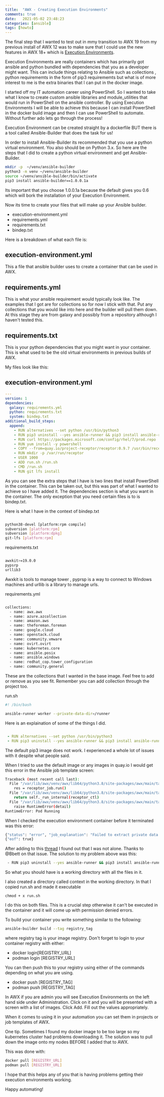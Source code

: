 ```yaml
---
title:  "AWX - Creating Execution Environments"
comments: true
date:   2021-05-02 23:48:23
categories: [ansible]
tags: [howto]
---
```

The final step that I wanted to test out in mmy transition to AWX 19 from my previous install of AWX 12 was to make sure that I could use the new features in AWX 18+ which is [Execution Environments](https://ansible-runner.readthedocs.io/en/latest/execution_environments.html).

Execution Environments are really containers which has primarily got ansible and python bundled with dependencies that you as a developer might want. This can include things relating to Ansible such as collections , python requirememts in the form of pip3 requirememts but what is of more interest to me is the extra binaries that I can put in the docker image.

I started off my IT automation career using PowerShell.  So I wanted to take what I know to create custom ansible libraries and module_utilities that would run in PowerShell on the ansible controller.
By using Execution Environments I will be able to achieve this because I can install PowerShell in the docker build image and then I can use PowerShell to automate. Without further ado lets go through the process!

Execution Environment can be created straight by a dockerfile BUT there is a tool called Ansible-Builder that does the task for us! 

In order to install Ansible-Builder its recommended that you use a python virtual environment. You also should be on Python 3.x. So here are the steps that I did to create a python virtual environment and get Ansible-Builder.
```bash
mkdir -p  ~/venv/ansible-builder
python3 -m venv ~/venv/ansible-builder
source ~/venv/ansible-builder/bin/activate
pip3 install ansible-builder==1.0.0.1a
```
Its important that you choose 1.0.0.1a because the default gives you 0.6 which will bork the installation of your Execution Environment.

Now its time to create your files that will make up your Ansible builder.

* execution-environment.yml
* requirements.yml
* requirements.txt
* bindep.txt

Here is a breakdown of what each file is:

## execution-environment.yml
This a file that ansible builder uses to create a container that can be used in AWX.

## requirements.yml
This is what your ansible requirement would typically look like. The examples that I got are for collections so for now I stick with that. Put any collections that you would like into here and the builder will pull them down. At this stage they are from galaxy and possibly from a repository although I haven't tested this.

## requirements.txt
This is your python dependencies that you might want in your container. This is what used to be the old virtual environments in previous builds of AWX.

My files look like this:
## execution-environment.yml

```yml
---
version: 1
dependencies:
  galaxy: requirements.yml
  python: requirements.txt
  system: bindep.txt
additional_build_steps:
  append:
    - RUN alternatives --set python /usr/bin/python3
    - RUN pip3 uninstall --yes ansible-runner && pip3 install ansible-runner==2.0.0a1
    - RUN curl https://packages.microsoft.com/config/rhel/7/prod.repo | tee /etc/yum.repos.d/microsoft.repo
    - RUN yum install -y powershell
    - COPY --from=quay.io/project-receptor/receptor:0.9.7 /usr/bin/receptor /usr/bin/receptor
    - RUN mkdir -p /var/run/receptor
    - USER 1000
    - ADD run.sh /run.sh
    - CMD /run.sh
    - RUN git lfs install

```

As you can see the extra steps that I have is two lines that install PowerShell in the container. This can be taken out, but this was part of what I wanted to achieve so I have added it. 
The dependencies section is what you want in the container. The only exception  that you need certain files is  to is bindep.txt.

Here is what I have in the context of bindep.txt

```bash

python38-devel [platform:rpm compile]
subversion [platform:rpm]
subversion [platform:dpkg]
git-lfs [platform:rpm]

```

requirements.txt

```bash

awxkit>=19.0.0
pypsrp
urllib3

```
Awxkit is tools to manage tower , pyprsp is a way to connect to Windows machines and urllib is a library to manage urls.

requirements.yml
```bash

collections:
  - name: awx.awx
  - name: azure.azcollection
  - name: amazon.aws
  - name: theforeman.foreman
  - name: google.cloud
  - name: openstack.cloud
  - name: community.vmware
  - name: ovirt.ovirt
  - name: kubernetes.core
  - name: ansible.posix
  - name: ansible.windows
  - name: redhat_cop.tower_configuration
  - name: community.general

  ```
These are the collections that I wanted in the base image. Feel free to add or remove as you see fit. Remember you can add collection through the project too. 

run.sh
```bash
#! /bin/bash

ansible-runner worker --private-data-dir=/runner
```



Here is an explaination of some of the things I did. 
```yml

 - RUN alternatives --set python /usr/bin/python3
 - RUN pip3 uninstall --yes ansible-runner && pip3 install ansible-runner==2.0.0a1

```
The default pip3 image does not work. I experienced a whole lot of issues with it despite what people said.

 
When I tried to use the  default image or any images in quay.io I would get this error in the Ansible job template screen:

```bash
Traceback (most recent call last):
  File "/var/lib/awx/venv/awx/lib64/python3.8/site-packages/awx/main/tasks.py", line 1397, in run
    res = receptor_job.run()
  File "/var/lib/awx/venv/awx/lib64/python3.8/site-packages/awx/main/tasks.py", line 2957, in run
    return self._run_internal(receptor_ctl)
  File "/var/lib/awx/venv/awx/lib64/python3.8/site-packages/awx/main/tasks.py", line 3008, in _run_internal
    raise RuntimeError(detail)
RuntimeError: Pod Running
```
When I checked the execution environment container before it terminated was this error:

```python
{"status": "error", "job_explanation": "Failed to extract private data directory on worker.", "result_traceback": "Traceback (most recent call last):\n  File \"/usr/local/lib/python3.8/site-packages/ansible_runner/streaming.py\", line 107, in run\n    unstream_dir(self._input, data['zipfile'], self.private_data_dir)\n  File \"/usr/local/lib/python3.8/site-packages/ansible_runner/utils/streaming.py\", line 52, in unstream_dir\n    with zipfile.ZipFile(tmp.name, 'r') as archive:\n  File \"/usr/lib64/python3.8/zipfile.py\", line 1268, in __init__\n    self._RealGetContents()\n  File \"/usr/lib64/python3.8/zipfile.py\", line 1335, in _RealGetContents\n    raise BadZipFile(\"File is not a zip file\")\nzipfile.BadZipFile: File is not a zip file\n"}
{"eof": true}
```

After adding to this [thread](https://github.com/ansible/awx/issues/9917) I found out that I was not alone.  Thanks to  @Bbett on that issue. The solution to my problem above was this:
```bash
 - RUN pip3 uninstall --yes ansible-runner && pip3 install ansible-runner==2.0.0a1
```

So what you should have is a working directory with all the files in it.

I also created a directory called context in the working directory. In that I copied run.sh and made it executable 
```
chmod + x run.sh 
```

I do this on both files.  This is a crucial step otherwise it can't be executed in the container and it will come up with permission denied errors.

To build your container you write something similar to the following:

```bash
ansible-builder build --tag registry_tag
```
where registry tag is your image registry. Don't forget to login to your container registry with either:

* docker login[REGISTRY_URL] 
* podman login [REGISTRY_URL]

You can then push this to your registry using either of the commands depending on what you are using. 

* docker push [REGISTRY_TAG]
* podman push  [REGISTRY_TAG]

In AWX if you are admin  you will see Execution Environments on the left hand side under Administration.
Click on it and you will be presented with a screen with a list of images. Click Add. Fill out the values appropriately.

When it comes to using it in your automation you can set them in projects or job templates of AWX.

One tip. Sometimes I found my docker image to be too large so my kubernetes cluster had problems downloading it. The solution was to pull down the image onto my nodes BEFORE I added that to AWX.

This was done with:
```bash 
docker pull [REGISTRY_URL]
podman pull [REGISTRY_URL]
```

I hope that this helps any of you that is having problems getting their execution environments working. 

Happy automating!
